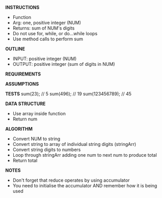**INSTRUCTIONS**
- Function
- Arg: one, positive integer (NUM)
- Returns: sum of NUM's digits
- Do not use for, while, or do...while loops
- Use method calls to perform sum

**OUTLINE**
- INPUT: positive integer (NUM)
- OUTPUT: positive integer (sum of digits in NUM)

**REQUIREMENTS**

**ASSUMPTIONS**

**TESTS**
sum(23);           // 5
sum(496);          // 19
sum(123456789);    // 45

**DATA STRUCTURE**
- Use array inside function 
- Return num

**ALGORITHM**
- Convert NUM to string
- Convert string to array of individual string digits (stringArr)
- Convert string digits to numbers
- Loop through stringArr adding one num to next num to produce total
- Return total

**NOTES**
- Don't forget that reduce operates by using accumulator
- You need to initialise the accumulator AND remember how it is being used